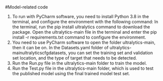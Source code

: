 #Model-related code
1. To run with PyCharm software, you need to install Python 3.8 in the terminal, and configure the environment with the following command:
In the terminal, run the pip install ultralytics command to download the package.
Open the ultralytics-main file in the terminal and enter the pip install -r requirements.txt command to configure the environment.
2. You need to use PyCharm software to open the folder ultralytics-main, then it can be on.
In the Datasets.yaml folder of ultralytics-mainultralyticscfgdatasets, you can set the training set and validation set location, and the type of target that needs to be detected.
3. Run the Run.py file in the ultralytics-main folder to train the model.
4. Run the Test.py file in the ultralytics-main folder, which is used to test the published model using the final trained model test set.
